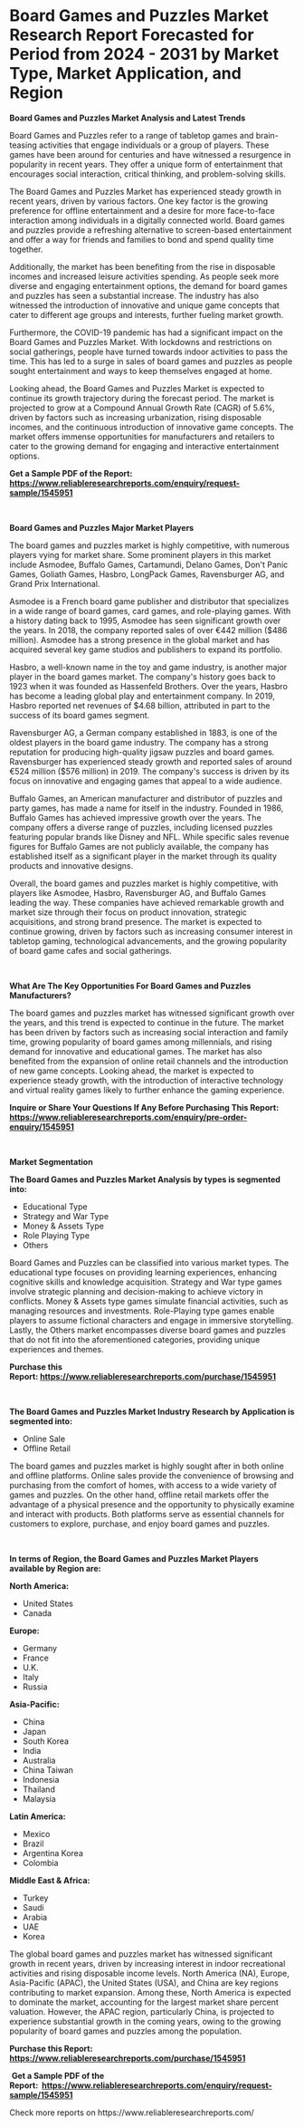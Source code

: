<p><h1>Board Games and Puzzles Market Research Report Forecasted for Period from 2024 -  2031 by Market Type, Market Application, and Region</h1></p><p><strong>Board Games and Puzzles Market Analysis and Latest Trends</strong></p>
<p><p>Board Games and Puzzles refer to a range of tabletop games and brain-teasing activities that engage individuals or a group of players. These games have been around for centuries and have witnessed a resurgence in popularity in recent years. They offer a unique form of entertainment that encourages social interaction, critical thinking, and problem-solving skills.</p><p>The Board Games and Puzzles Market has experienced steady growth in recent years, driven by various factors. One key factor is the growing preference for offline entertainment and a desire for more face-to-face interaction among individuals in a digitally connected world. Board games and puzzles provide a refreshing alternative to screen-based entertainment and offer a way for friends and families to bond and spend quality time together.</p><p>Additionally, the market has been benefiting from the rise in disposable incomes and increased leisure activities spending. As people seek more diverse and engaging entertainment options, the demand for board games and puzzles has seen a substantial increase. The industry has also witnessed the introduction of innovative and unique game concepts that cater to different age groups and interests, further fueling market growth.</p><p>Furthermore, the COVID-19 pandemic has had a significant impact on the Board Games and Puzzles Market. With lockdowns and restrictions on social gatherings, people have turned towards indoor activities to pass the time. This has led to a surge in sales of board games and puzzles as people sought entertainment and ways to keep themselves engaged at home.</p><p>Looking ahead, the Board Games and Puzzles Market is expected to continue its growth trajectory during the forecast period. The market is projected to grow at a Compound Annual Growth Rate (CAGR) of 5.6%, driven by factors such as increasing urbanization, rising disposable incomes, and the continuous introduction of innovative game concepts. The market offers immense opportunities for manufacturers and retailers to cater to the growing demand for engaging and interactive entertainment options.</p></p>
<p><strong>Get a Sample PDF of the Report:&nbsp; <a href="https://www.reliableresearchreports.com/enquiry/request-sample/1545951">https://www.reliableresearchreports.com/enquiry/request-sample/1545951</a></strong></p>
<p>&nbsp;</p>
<p><strong>Board Games and Puzzles Major Market Players</strong></p>
<p><p>The board games and puzzles market is highly competitive, with numerous players vying for market share. Some prominent players in this market include Asmodee, Buffalo Games, Cartamundi, Delano Games, Don't Panic Games, Goliath Games, Hasbro, LongPack Games, Ravensburger AG, and Grand Prix International.</p><p>Asmodee is a French board game publisher and distributor that specializes in a wide range of board games, card games, and role-playing games. With a history dating back to 1995, Asmodee has seen significant growth over the years. In 2018, the company reported sales of over €442 million ($486 million). Asmodee has a strong presence in the global market and has acquired several key game studios and publishers to expand its portfolio.</p><p>Hasbro, a well-known name in the toy and game industry, is another major player in the board games market. The company's history goes back to 1923 when it was founded as Hassenfeld Brothers. Over the years, Hasbro has become a leading global play and entertainment company. In 2019, Hasbro reported net revenues of $4.68 billion, attributed in part to the success of its board games segment.</p><p>Ravensburger AG, a German company established in 1883, is one of the oldest players in the board game industry. The company has a strong reputation for producing high-quality jigsaw puzzles and board games. Ravensburger has experienced steady growth and reported sales of around €524 million ($576 million) in 2019. The company's success is driven by its focus on innovative and engaging games that appeal to a wide audience.</p><p>Buffalo Games, an American manufacturer and distributor of puzzles and party games, has made a name for itself in the industry. Founded in 1986, Buffalo Games has achieved impressive growth over the years. The company offers a diverse range of puzzles, including licensed puzzles featuring popular brands like Disney and NFL. While specific sales revenue figures for Buffalo Games are not publicly available, the company has established itself as a significant player in the market through its quality products and innovative designs.</p><p>Overall, the board games and puzzles market is highly competitive, with players like Asmodee, Hasbro, Ravensburger AG, and Buffalo Games leading the way. These companies have achieved remarkable growth and market size through their focus on product innovation, strategic acquisitions, and strong brand presence. The market is expected to continue growing, driven by factors such as increasing consumer interest in tabletop gaming, technological advancements, and the growing popularity of board game cafes and social gatherings.</p></p>
<p>&nbsp;</p>
<p><strong>What Are The Key Opportunities For Board Games and Puzzles Manufacturers?</strong></p>
<p><p>The board games and puzzles market has witnessed significant growth over the years, and this trend is expected to continue in the future. The market has been driven by factors such as increasing social interaction and family time, growing popularity of board games among millennials, and rising demand for innovative and educational games. The market has also benefited from the expansion of online retail channels and the introduction of new game concepts. Looking ahead, the market is expected to experience steady growth, with the introduction of interactive technology and virtual reality games likely to further enhance the gaming experience.</p></p>
<p><strong>Inquire or Share Your Questions If Any Before Purchasing This Report: <a href="https://www.reliableresearchreports.com/enquiry/pre-order-enquiry/1545951">https://www.reliableresearchreports.com/enquiry/pre-order-enquiry/1545951</a></strong></p>
<p>&nbsp;</p>
<p><strong>Market Segmentation</strong></p>
<p><strong>The Board Games and Puzzles Market Analysis by types is segmented into:</strong></p>
<p><ul><li>Educational Type</li><li>Strategy and War Type</li><li>Money & Assets Type</li><li>Role Playing Type</li><li>Others</li></ul></p>
<p><p>Board Games and Puzzles can be classified into various market types. The educational type focuses on providing learning experiences, enhancing cognitive skills and knowledge acquisition. Strategy and War type games involve strategic planning and decision-making to achieve victory in conflicts. Money & Assets type games simulate financial activities, such as managing resources and investments. Role-Playing type games enable players to assume fictional characters and engage in immersive storytelling. Lastly, the Others market encompasses diverse board games and puzzles that do not fit into the aforementioned categories, providing unique experiences and themes.</p></p>
<p><strong>Purchase this Report:&nbsp;<a href="https://www.reliableresearchreports.com/purchase/1545951">https://www.reliableresearchreports.com/purchase/1545951</a></strong></p>
<p>&nbsp;</p>
<p><strong>The Board Games and Puzzles Market Industry Research by Application is segmented into:</strong></p>
<p><ul><li>Online Sale</li><li>Offline Retail</li></ul></p>
<p><p>The board games and puzzles market is highly sought after in both online and offline platforms. Online sales provide the convenience of browsing and purchasing from the comfort of homes, with access to a wide variety of games and puzzles. On the other hand, offline retail markets offer the advantage of a physical presence and the opportunity to physically examine and interact with products. Both platforms serve as essential channels for customers to explore, purchase, and enjoy board games and puzzles.</p></p>
<p>&nbsp;</p>
<p><strong>In terms of Region, the Board Games and Puzzles Market Players available by Region are:</strong></p>
<p>
    <p> <strong> North America: </strong>
        <ul>
            <li>United States</li>
            <li>Canada</li>
        </ul>
        </p> 
    <p> <strong> Europe: </strong>
        <ul>
            <li>Germany</li>
            <li>France</li>
            <li>U.K.</li>
            <li>Italy</li>
            <li>Russia</li>
        </ul>
        </p> 
    <p> <strong> Asia-Pacific: </strong>
        <ul>
            <li>China</li>
            <li>Japan</li>
            <li>South Korea</li>
            <li>India</li>
            <li>Australia</li>
            <li>China Taiwan</li>
            <li>Indonesia</li>
            <li>Thailand</li>
            <li>Malaysia</li>
        </ul>
        </p> 
    <p> <strong> Latin America: </strong>
        <ul>
            <li>Mexico</li>
            <li>Brazil</li>
            <li>Argentina Korea</li>
            <li>Colombia</li>
        </ul>
        </p> 
    <p> <strong> Middle East & Africa: </strong>
        <ul>
            <li>Turkey</li>
            <li>Saudi</li>
            <li>Arabia</li>
            <li>UAE</li>
            <li>Korea</li>
        </ul>
    </p>
    </p>
<p><p>The global board games and puzzles market has witnessed significant growth in recent years, driven by increasing interest in indoor recreational activities and rising disposable income levels. North America (NA), Europe, Asia-Pacific (APAC), the United States (USA), and China are key regions contributing to market expansion. Among these, North America is expected to dominate the market, accounting for the largest market share percent valuation. However, the APAC region, particularly China, is projected to experience substantial growth in the coming years, owing to the growing popularity of board games and puzzles among the population.</p></p>
<p><strong>Purchase this Report: <a href="https://www.reliableresearchreports.com/purchase/1545951">https://www.reliableresearchreports.com/purchase/1545951</a></strong></p>
<p>&nbsp;<strong>Get a Sample PDF of the Report:&nbsp;&nbsp;<a href="https://www.reliableresearchreports.com/enquiry/request-sample/1545951">https://www.reliableresearchreports.com/enquiry/request-sample/1545951</a></strong></p>
<p><strong></strong></p>
<p>Check more reports on https://www.reliableresearchreports.com/</p>